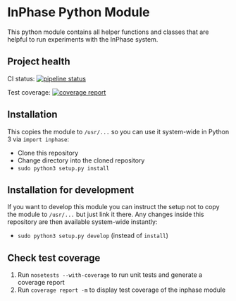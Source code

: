 # InPhase Python Module
This python module contains all helper functions and classes that are helpful to run experiments with the InPhase system.

## Project health
CI status: [![pipeline status](https://gitlab.ibr.cs.tu-bs.de/inphase/python-inphase/badges/master/pipeline.svg)](https://gitlab.ibr.cs.tu-bs.de/inphase/python-inphase/commits/master)

Test coverage: [![coverage report](https://gitlab.ibr.cs.tu-bs.de/inphase/python-inphase/badges/master/coverage.svg)](https://gitlab.ibr.cs.tu-bs.de/inphase/python-inphase/commits/master)

## Installation
This copies the module to `/usr/...` so you can use it system-wide in Python 3 via `import inphase`:

* Clone this repository
* Change directory into the cloned repository
* `sudo python3 setup.py install`

## Installation for development
If you want to develop this module you can instruct the setup not to copy the module to `/usr/...` but just link it there. Any changes inside this repository are then available system-wide instantly:

* `sudo python3 setup.py develop` (instead of `install`)

## Check test coverage
1. Run `nosetests --with-coverage` to run unit tests and generate a coverage report
2. Run `coverage report -m` to display test coverage of the inphase module
